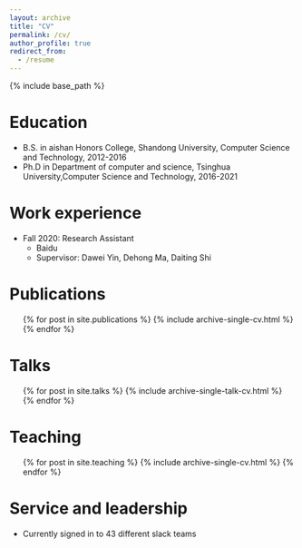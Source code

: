 ```yaml
---
layout: archive
title: "CV"
permalink: /cv/
author_profile: true
redirect_from:
  - /resume
---
```


{% include base_path %}

Education
======
* B.S. in aishan Honors College, Shandong University, Computer Science and Technology, 2012-2016
* Ph.D in Department of computer and science, Tsinghua University,Computer Science and Technology, 2016-2021 

Work experience
======
* Fall 2020: Research Assistant
  * Baidu 
  * Supervisor: Dawei Yin, Dehong Ma, Daiting Shi


Publications
======
  <ul>{% for post in site.publications %}
    {% include archive-single-cv.html %}
  {% endfor %}</ul>
  
Talks
======
  <ul>{% for post in site.talks %}
    {% include archive-single-talk-cv.html %}
  {% endfor %}</ul>
  
Teaching
======
  <ul>{% for post in site.teaching %}
    {% include archive-single-cv.html %}
  {% endfor %}</ul>
  
Service and leadership
======
* Currently signed in to 43 different slack teams
